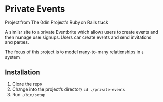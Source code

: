 # Private Events

Project from The Odin Project's Ruby on Rails track

A similar site to a private Eventbrite which allows users to create events and then manage user signups. Users can create events and send invitations and parties.

The focus of this project is to model many-to-many relationships in a system.

## Installation

1. Clone the repo
2. Change into the project's directory `cd ./private-events`
3. Run `./bin/setup`
